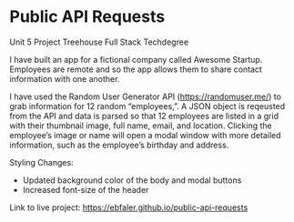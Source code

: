 # Public API Requests # 
 
 Unit 5 Project Treehouse Full Stack Techdegree

I have built an app for a fictional company called Awesome Startup. Employees are remote and so the app allows them to share contact information with one another.

I have used the Random User Generator API (https://randomuser.me/) to grab information for 12 random “employees,”. A JSON object is reqeusted from the API and data is parsed so that 12 employees are listed in a grid with their thumbnail image, full name, email, and location. Clicking the employee’s image or name will open a modal window with more detailed information, such as the employee’s birthday and address.

Styling Changes:
* Updated background color of the body and modal buttons
* Increased font-size of the header

Link to live project: https://ebfaler.github.io/public-api-requests
